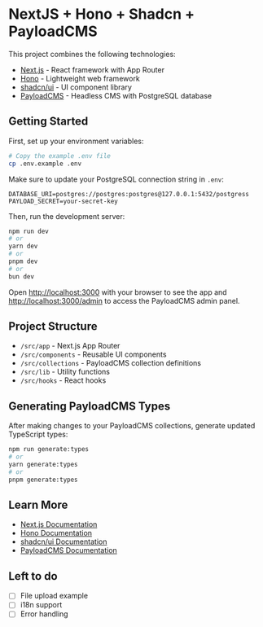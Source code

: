 # NextJS + Hono + Shadcn + PayloadCMS

This project combines the following technologies:

- [Next.js](https://nextjs.org) - React framework with App Router
- [Hono](https://hono.dev/) - Lightweight web framework
- [shadcn/ui](https://ui.shadcn.com/) - UI component library
- [PayloadCMS](https://payloadcms.com/) - Headless CMS with PostgreSQL database

## Getting Started

First, set up your environment variables:

```bash
# Copy the example .env file
cp .env.example .env
```

Make sure to update your PostgreSQL connection string in `.env`:

```
DATABASE_URI=postgres://postgres:postgres@127.0.0.1:5432/postgress
PAYLOAD_SECRET=your-secret-key
```

Then, run the development server:

```bash
npm run dev
# or
yarn dev
# or
pnpm dev
# or
bun dev
```

Open [http://localhost:3000](http://localhost:3000) with your browser to see the app and [http://localhost:3000/admin](http://localhost:3000/admin) to access the PayloadCMS admin panel.

## Project Structure

- `/src/app` - Next.js App Router
- `/src/components` - Reusable UI components
- `/src/collections` - PayloadCMS collection definitions
- `/src/lib` - Utility functions
- `/src/hooks` - React hooks

## Generating PayloadCMS Types

After making changes to your PayloadCMS collections, generate updated TypeScript types:

```bash
npm run generate:types
# or
yarn generate:types
# or
pnpm generate:types
```

## Learn More

- [Next.js Documentation](https://nextjs.org/docs)
- [Hono Documentation](https://hono.dev/docs/getting-started/nextjs)
- [shadcn/ui Documentation](https://ui.shadcn.com/docs)
- [PayloadCMS Documentation](https://payloadcms.com/docs)

## Left to do

- [ ] File upload example
- [ ] i18n support
- [ ] Error handling
